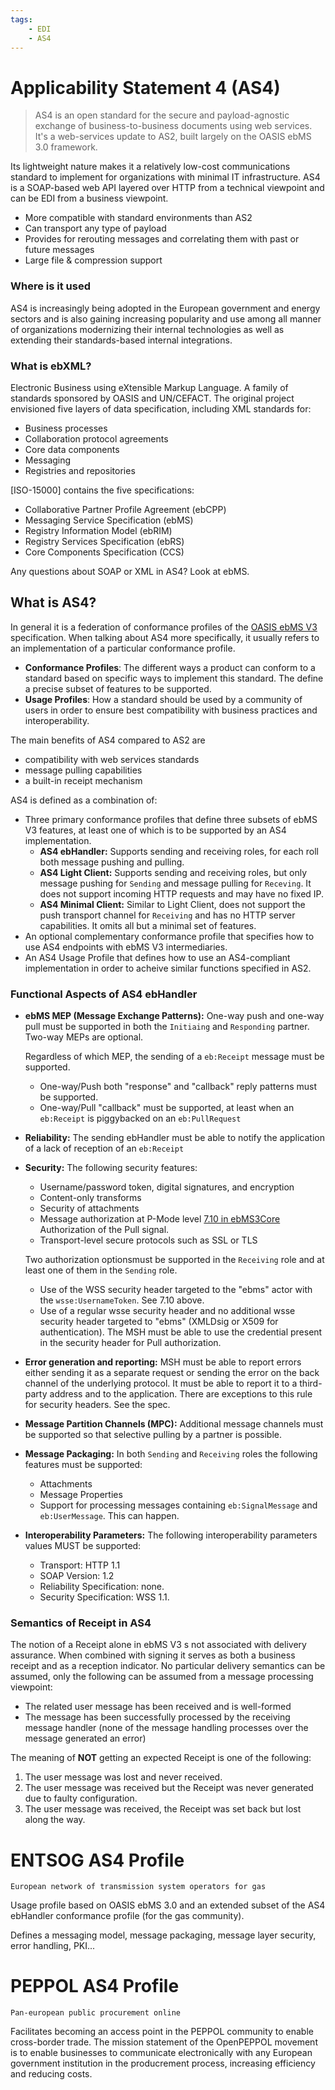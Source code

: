 ```yaml
---
tags:
	- EDI
	- AS4
---
```


# Applicability Statement 4 (AS4)

> AS4 is an open standard for the secure and payload-agnostic exchange of business-to-business documents using web services. It's a web-services update to AS2, built largely on the OASIS ebMS 3.0 framework.

Its lightweight nature makes it a relatively low-cost communications standard to implement for organizations with minimal IT infrastructure. AS4 is a SOAP-based web API layered over HTTP from a technical viewpoint and can be EDI from a business viewpoint.

* More compatible with standard environments than AS2
* Can transport any type of payload
* Provides for rerouting messages and correlating them with past or future messages
* Large file & compression support

### Where is it used

AS4 is increasingly being adopted in the European government and energy sectors and is also gaining increasing popularity and use among all manner of organizations modernizing their internal technologies as well as extending their standards-based internal integrations.

### What is ebXML?

Electronic Business using eXtensible Markup Language. A family of standards sponsored by OASIS and UN/CEFACT. The original project envisioned five layers of data specification, including XML standards for:
* Business processes
* Collaboration protocol agreements
* Core data components
* Messaging
* Registries and repositories

[ISO-15000] contains the five specifications:
* Collaborative Partner Profile Agreement (ebCPP)
* Messaging Service Specification (ebMS)
* Registry Information Model (ebRIM)
* Registry Services Specification (ebRS)
* Core Components Specification (CCS)

Any questions about SOAP or XML in AS4? Look at ebMS.

## What is AS4?

In general it is a federation of conformance profiles of the [OASIS ebMS V3](http://docs.oasis-open.org/ebxml-msg/ebms/v3.0/profiles/AS4-profile/v1.0/os/AS4-profile-v1.0-os.html) specification. When talking about AS4 more specifically, it usually refers to an implementation of a particular conformance profile. 

- **Conformance Profiles**: The different ways a product can conform to a standard based on specific ways to implement this standard. The define a precise subset of features to be supported.
- **Usage Profiles**: How a standard should be used by a community of users in order to ensure best compatibility with business practices and interoperability.

The main benefits of AS4 compared to AS2 are
- compatibility with web services standards
- message pulling capabilities
- a built-in receipt mechanism

AS4 is defined as a combination of:

- Three primary conformance profiles that define three subsets of ebMS V3 features, at least one of which is to be supported by an AS4 implementation.
	+ **AS4 ebHandler:** Supports sending and receiving roles, for each roll both message pushing and pulling.
	+ **AS4 Light Client:** Supports sending and receiving roles, but only message pushing for `Sending` and message pulling for `Receving`. It does not support incoming HTTP requests and may have no fixed IP.
	+ **AS4 Minimal Client:** Similar to Light Client, does not support the push transport channel for `Receiving` and has no HTTP server capabilities. It omits all but a minimal set of features.
- An optional complementary conformance profile that specifies how to use AS4 endpoints with ebMS V3 intermediaries. 
- An AS4 Usage Profile that defines how to use an AS4-compliant implementation in order to acheive similar functions specified in AS2.

### Functional Aspects of AS4 ebHandler

- **ebMS MEP (Message Exchange Patterns):** One-way push and one-way pull must be supported in both the `Initiaing` and `Responding` partner. Two-way MEPs are optional.
	
	Regardless of which MEP, the sending of a `eb:Receipt` message must be supported.

	+ One-way/Push both "response" and "callback" reply patterns must be supported.
	+ One-way/Pull "callback" must be supported, at least when an `eb:Receipt` is piggybacked on an `eb:PullRequest`
- **Reliability:** The sending ebHandler must be able to notify the application of a lack of reception of an `eb:Receipt`
- **Security:** The following security features:
	+ Username/password token, digital signatures, and encryption
	+ Content-only transforms
	+ Security of attachments
	+ Message authorization at P-Mode level [7.10 in ebMS3Core](http://docs.oasis-open.org/ebxml-msg/ebms/v3.0/core/os/ebms_core-3.0-spec-os.pdf) Authorization of the Pull signal.
	+ Transport-level secure protocols such as SSL or TLS

	Two authorization optionsmust be supported in the `Receiving` role and at least one of them in the `Sending` role.

	+ Use of the WSS security header targeted to the "ebms" actor with the `wsse:UsernameToken`. See 7.10 above.
	+ Use of a regular wsse security header and no additional wsse security header targeted to "ebms" (XMLDsig or X509 for authentication). The MSH must be able to use the credential present in the security header for Pull authorization.

- **Error generation and reporting:** MSH must be able to report errors either sending it as a separate request or sending the error on the back channel of the underlying protocol. It must be able to report it to a third-party address and to the application. There are exceptions to this rule for security headers. See the spec.

- **Message Partition Channels (MPC):** Additional message channels must be supported so that selective pulling by a partner is possible. 

- **Message Packaging:** In both `Sending` and `Receiving` roles the following features must be supported:
	+ Attachments
	+ Message Properties
	+ Support for processing messages containing `eb:SignalMessage` and `eb:UserMessage`. This can happen.

- **Interoperability Parameters:** The following interoperability parameters values MUST be supported:
	+ Transport: HTTP 1.1
	+ SOAP Version: 1.2
	+ Reliability Specification: none.
	+ Security Specification: WSS 1.1. 
	
### Semantics of Receipt in AS4

The notion of a Receipt alone in ebMS V3 s not associated with delivery assurance. When combined with signing it serves as both a business receipt and as a reception indicator. No particular delivery semantics can be assumed, only the following can be assumed from a message processing viewpoint:

- The related user message has been received and is well-formed
- The message has been successfully processed by the receiving message handler (none of the message handling processes over the message generated an error)

The meaning of **NOT** getting an expected Receipt is one of the following:

1. The user message was lost and never received.
2. The user message was received but the Receipt was never generated due to faulty configuration.
3. The user message was received, the Receipt was set back but lost along the way.

# ENTSOG AS4 Profile

`European network of transmission system operators for gas`

Usage profile based on OASIS ebMS 3.0 and an extended subset of the AS4 ebHandler conformance profile (for the gas community).

Defines a messaging model, message packaging, message layer security, error handling, PKI...

# PEPPOL AS4 Profile

`Pan-european public procurement online`

Facilitates becoming an access point in the PEPPOL community to enable cross-border trade. The mission statement of the OpenPEPPOL movement is to enable businesses to communicate electronically with any European government institution in the producrement process, increasing efficiency and reducing costs.